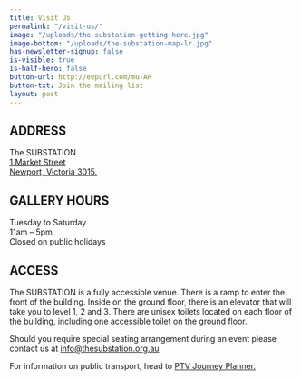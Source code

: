 ```yaml
---
title: Visit Us
permalink: "/visit-us/"
image: "/uploads/the-substation-getting-here.jpg"
image-bottom: "/uploads/the-substation-map-lr.jpg"
has-newsletter-signup: false
is-visible: true
is-half-hero: false
button-url: http://eepurl.com/mu-AH
button-txt: Join the mailing list
layout: post
---
```


## ADDRESS

The SUBSTATION <br>
<a href="https://goo.gl/maps/WG1MkodsgHP2" target="blank">1 Market Street<br>Newport, Victoria 3015.</a>

## GALLERY HOURS

Tuesday to Saturday<br> 
11am – 5pm<br>
Closed on public holidays

## ACCESS 

The SUBSTATION is a fully accessible venue. 
There is a ramp to enter the front of the building. 
Inside on the ground floor, there is an elevator that will take you to level 1, 2 and 3. 
There are unisex toilets located on each floor of the building, including one accessible toilet on the ground floor.  

Should you require special seating arrangement during an event please contact us at info@thesubstation.org.au

For information on public transport, head to <a href="http://ptv.vic.gov.au/journey#jpsearch%5Baction%5D=showPlanner" target="blank">PTV Journey Planner.</a>